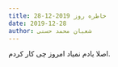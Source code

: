 ```yaml
---
title: خاطره روز 2019-12-28
date: 2019-12-28
author: شعبان محمد حسنی
---
```


اصلا یادم نمیاد امروز چی کار کردم.